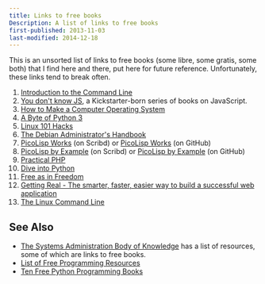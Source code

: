 ```yaml
---
title: Links to free books
Description: A list of links to free books
first-published: 2013-11-03
last-modified: 2014-12-18
---
```


This is an unsorted list of links to free books (some libre, some 
gratis, some both) that I find here and there, put here for future 
reference. Unfortunately, these links tend to break often.

1.  [Introduction to the Command Line](http://dontfearthecommandline.blogspot.com/2010/09/free-ebook-introduction-to-command-line.html)
2.  [You don't know JS](https://github.com/getify/You-Dont-Know-JS), a Kickstarter-born series of books on JavaScript.
4.  [How to Make a Computer Operating System](https://github.com/SamyPesse/How-to-Make-a-Computer-Operating-System)
6.  [A Byte of Python 3](http://swaroopch.com/notes/python/)
7.  [Linux 101 Hacks](http://www.thegeekstuff.com/linux-101-hacks-ebook/)
8.  [The Debian Administrator's Handbook](http://debian-handbook.info/)
9.  [PicoLisp Works](http://www.scribd.com/doc/103732688/PicoLisp-Works) (on Scribd) 
    or [PicoLisp Works](https://github.com/tj64/picolisp-works) (on GitHub)
10. [PicoLisp by Example](http://www.scribd.com/doc/103733857/PicoLisp-by-Example) (on Scribd)
    or [PicoLisp by Example](https://github.com/tj64/picolisp-by-example) (on GitHub)
11. [Practical PHP](http://www.tuxradar.com/practicalphp)
12. [Dive into Python](http://www.diveintopython.net/)
13. [Free as in Freedom](http://oreilly.com/openbook/freedom/index.html)
14. [Getting Real - The smarter, faster, easier way to build a successful web application](http://gettingreal.37signals.com/)
15. [The Linux Command Line](http://www.linuxcommand.org/tlcl.php)

See Also
--------

*   [The Systems Administration Body of Knowledge](http://sabok.org/) 
    has a list of resources, some of which are links to free books.
*   [List of Free Programming Resources](https://github.com/vhf/free-programming-books)
*   [Ten Free Python Programming Books](http://www.coderholic.com/free-python-programming-books/)
